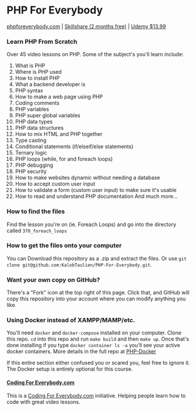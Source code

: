 # PHP For Everybody
[phpforeverybody.com](http://phpforeverybody.com) | [Skillshare (2 months free)](https://skl.sh/2KLn0Qd) | [Udemy $13.99](https://www.udemy.com/php-for-everybody/?couponCode=GITHUB)

### Learn PHP From Scratch 
Over 45 video lessons on PHP. Some of the subject's you'll learn include: 
1. What is PHP
2. Where is PHP used
3. How to install PHP 
4. What a backend developer is
5. PHP syntax
6. How to make a web page using PHP 
7. Coding comments
8. PHP variables
9. PHP super global variables
10. PHP data types
11. PHP data structures
12. How to mix HTML and PHP together
13. Type casting
14. Conditional statements (if/elseif/else statements)
15. Ternary logic
16. PHP loops (while, for and foreach loops)
17. PHP debugging 
18. PHP security 
19. How to make websites dynamic without needing a database 
20. How to accept custom user input
21. How to validate a form (custom user input) to make sure it's usable 
22. How to read and understand PHP documentation 
And much more...

### How to find the files
Find the lesson you're on (ie. Foreach Loops) and go into the directory called `370_foreach_loops`

### How to get the files onto your computer 
You can Download this repository as a .zip and extract the files. Or use `git clone git@github.com:KalobTaulien/PHP-For-Everybody.git`.

### Want your own copy on GitHub?
There's a "Fork" icon at the top right of this page. Click that, and GitHub will copy this repository into your account where you can modify anything you like. 

### Using Docker instead of XAMPP/MAMP/etc.
You'll need `docker` and `docker-compose` installed on your computer. Clone this repo. `cd` into this repo and run `make build` and then `make up`. Once that's done installing if you type `docker container ls -a` you'll see your active docker containers. More details in the full repo at [PHP-Docker](https://github.com/KalobTaulien/PHP-Docker)

If this entire section either confused you or scared you, feel free to ignore it. The Docker setup is entirely optional for this course.

#### [Coding For Everybody.com](https://codingforeverybody.com)
This is a [Coding For Everybody.com](https://codingforeverybody.com) initiative. Helping people learn how to code with great video lessons.